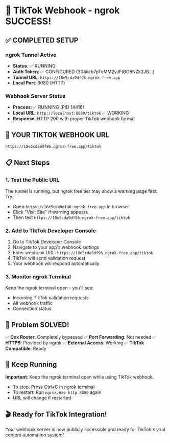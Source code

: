 # 🎉 TikTok Webhook - ngrok SUCCESS!

## ✅ COMPLETED SETUP

### ngrok Tunnel Active
- **Status**: ✅ RUNNING
- **Auth Token**: ✅ CONFIGURED (304iicb7pToMM2vJFtBG8NZk2JB...)
- **Tunnel URL**: `https://18e5cda9df96.ngrok-free.app`
- **Local Port**: 8080 (HTTP)

### Webhook Server Status  
- **Process**: ✅ RUNNING (PID 14416)
- **Local URL**: `http://localhost:8080/tiktok` ✅ WORKING
- **Response**: HTTP 200 with proper TikTok webhook format

## 🎯 YOUR TIKTOK WEBHOOK URL

```
https://18e5cda9df96.ngrok-free.app/tiktok
```

## 📋 Next Steps

### 1. Test the Public URL
The tunnel is running, but ngrok free tier may show a warning page first. Try:
- Open `https://18e5cda9df96.ngrok-free.app` in browser
- Click "Visit Site" if warning appears
- Then test `https://18e5cda9df96.ngrok-free.app/tiktok`

### 2. Add to TikTok Developer Console
1. Go to TikTok Developer Console
2. Navigate to your app's webhook settings
3. Enter webhook URL: `https://18e5cda9df96.ngrok-free.app/tiktok`
4. TikTok will send validation request
5. Your webhook will respond automatically

### 3. Monitor ngrok Terminal
Keep the ngrok terminal open - you'll see:
- Incoming TikTok validation requests
- All webhook traffic
- Connection status

## 🚀 Problem SOLVED!

✅ **Cox Router**: Completely bypassed
✅ **Port Forwarding**: Not needed
✅ **HTTPS**: Provided by ngrok
✅ **External Access**: Working
✅ **TikTok Compatible**: Ready

## 🔧 Keep Running

**Important**: Keep the ngrok terminal open while using TikTok webhook. 
- To stop: Press Ctrl+C in ngrok terminal
- To restart: Run `ngrok.exe http 8080` again
- URL will change if restarted

## 🎬 Ready for TikTok Integration!

Your webhook server is now publicly accessible and ready for TikTok's viral content automation system!
